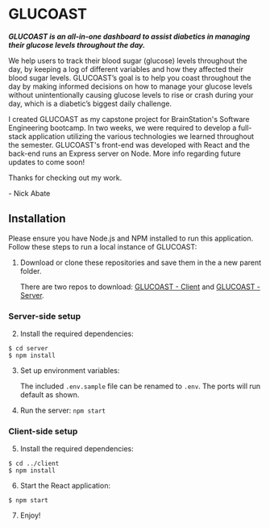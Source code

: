 # GLUCOAST

**_GLUCOAST is an all-in-one dashboard to assist diabetics in managing their glucose levels throughout the day._**

We help users to track their blood sugar (glucose) levels throughout the day, by keeping a log of different variables and how they affected their blood sugar levels. GLUCOAST’s goal is to help you coast throughout the day by making informed decisions on how to manage your glucose levels without unintentionally causing glucose levels to rise or crash during your day, which is a diabetic’s biggest daily challenge.

I created GLUCOAST as my capstone project for BrainStation's Software Engineering bootcamp. In two weeks, we were required to develop a full-stack application utilizing the various technologies we learned throughout the semester. GLUCOAST's front-end was developed with React and the back-end runs an Express server on Node. More info regarding future updates to come soon!

Thanks for checking out my work.

\- Nick Abate

## Installation

Please ensure you have Node.js and NPM installed to run this application. Follow these steps to run a local instance of GLUCOAST:

1. Download or clone these repositories and save them in the a new parent folder.

   There are two repos to download: [GLUCOAST - Client](https://github.com/nickabate/glucoast-client) and [GLUCOAST - Server](https://github.com/nickabate/glucoast-server).

### Server-side setup

2. Install the required dependencies:

```
$ cd server
$ npm install
```

3. Set up environment variables:

   The included `.env.sample` file can be renamed to `.env`. The ports will run default as shown.

4. Run the server:
   `npm start`

### Client-side setup

5. Install the required dependencies:

```
$ cd ../client
$ npm install
```

6. Start the React application:

```
$ npm start
```

7. Enjoy!

